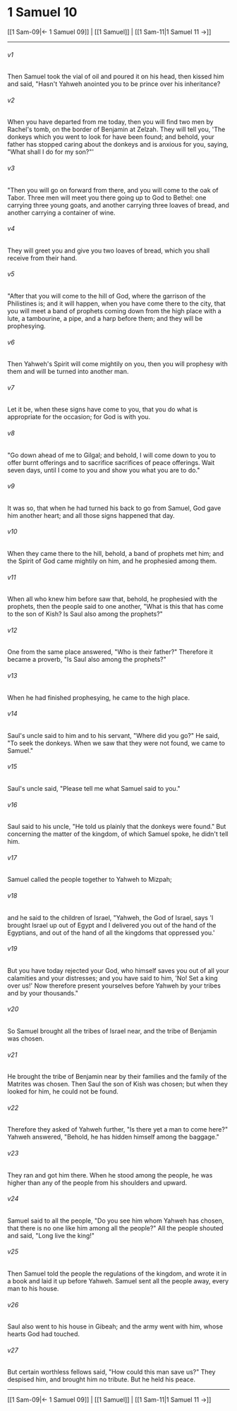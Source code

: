 # 1 Samuel 10

[[1 Sam-09|← 1 Samuel 09]] | [[1 Samuel]] | [[1 Sam-11|1 Samuel 11 →]]
***



###### v1 
Then Samuel took the vial of oil and poured it on his head, then kissed him and said, "Hasn't Yahweh anointed you to be prince over his inheritance? 

###### v2 
When you have departed from me today, then you will find two men by Rachel's tomb, on the border of Benjamin at Zelzah. They will tell you, 'The donkeys which you went to look for have been found; and behold, your father has stopped caring about the donkeys and is anxious for you, saying, "What shall I do for my son?"' 

###### v3 
"Then you will go on forward from there, and you will come to the oak of Tabor. Three men will meet you there going up to God to Bethel: one carrying three young goats, and another carrying three loaves of bread, and another carrying a container of wine. 

###### v4 
They will greet you and give you two loaves of bread, which you shall receive from their hand. 

###### v5 
"After that you will come to the hill of God, where the garrison of the Philistines is; and it will happen, when you have come there to the city, that you will meet a band of prophets coming down from the high place with a lute, a tambourine, a pipe, and a harp before them; and they will be prophesying. 

###### v6 
Then Yahweh's Spirit will come mightily on you, then you will prophesy with them and will be turned into another man. 

###### v7 
Let it be, when these signs have come to you, that you do what is appropriate for the occasion; for God is with you. 

###### v8 
"Go down ahead of me to Gilgal; and behold, I will come down to you to offer burnt offerings and to sacrifice sacrifices of peace offerings. Wait seven days, until I come to you and show you what you are to do." 

###### v9 
It was so, that when he had turned his back to go from Samuel, God gave him another heart; and all those signs happened that day. 

###### v10 
When they came there to the hill, behold, a band of prophets met him; and the Spirit of God came mightily on him, and he prophesied among them. 

###### v11 
When all who knew him before saw that, behold, he prophesied with the prophets, then the people said to one another, "What is this that has come to the son of Kish? Is Saul also among the prophets?" 

###### v12 
One from the same place answered, "Who is their father?" Therefore it became a proverb, "Is Saul also among the prophets?" 

###### v13 
When he had finished prophesying, he came to the high place. 

###### v14 
Saul's uncle said to him and to his servant, "Where did you go?" He said, "To seek the donkeys. When we saw that they were not found, we came to Samuel." 

###### v15 
Saul's uncle said, "Please tell me what Samuel said to you." 

###### v16 
Saul said to his uncle, "He told us plainly that the donkeys were found." But concerning the matter of the kingdom, of which Samuel spoke, he didn't tell him. 

###### v17 
Samuel called the people together to Yahweh to Mizpah; 

###### v18 
and he said to the children of Israel, "Yahweh, the God of Israel, says 'I brought Israel up out of Egypt and I delivered you out of the hand of the Egyptians, and out of the hand of all the kingdoms that oppressed you.' 

###### v19 
But you have today rejected your God, who himself saves you out of all your calamities and your distresses; and you have said to him, 'No! Set a king over us!' Now therefore present yourselves before Yahweh by your tribes and by your thousands." 

###### v20 
So Samuel brought all the tribes of Israel near, and the tribe of Benjamin was chosen. 

###### v21 
He brought the tribe of Benjamin near by their families and the family of the Matrites was chosen. Then Saul the son of Kish was chosen; but when they looked for him, he could not be found. 

###### v22 
Therefore they asked of Yahweh further, "Is there yet a man to come here?" Yahweh answered, "Behold, he has hidden himself among the baggage." 

###### v23 
They ran and got him there. When he stood among the people, he was higher than any of the people from his shoulders and upward. 

###### v24 
Samuel said to all the people, "Do you see him whom Yahweh has chosen, that there is no one like him among all the people?" All the people shouted and said, "Long live the king!" 

###### v25 
Then Samuel told the people the regulations of the kingdom, and wrote it in a book and laid it up before Yahweh. Samuel sent all the people away, every man to his house. 

###### v26 
Saul also went to his house in Gibeah; and the army went with him, whose hearts God had touched. 

###### v27 
But certain worthless fellows said, "How could this man save us?" They despised him, and brought him no tribute. But he held his peace.

***
[[1 Sam-09|← 1 Samuel 09]] | [[1 Samuel]] | [[1 Sam-11|1 Samuel 11 →]]
